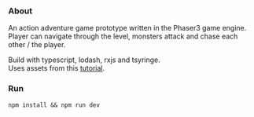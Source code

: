 ### About

An action adventure game prototype written in the Phaser3 game engine.  
Player can navigate through the level, monsters attack and chase each other / the player.

Build with typescript, lodash, rxjs and tsyringe.  
Uses assets from this [tutorial](https://medium.com/@michaelwesthadley/modular-game-worlds-in-phaser-3-tilemaps-1-958fc7e6bbd6).

### Run

`npm install && npm run dev`

